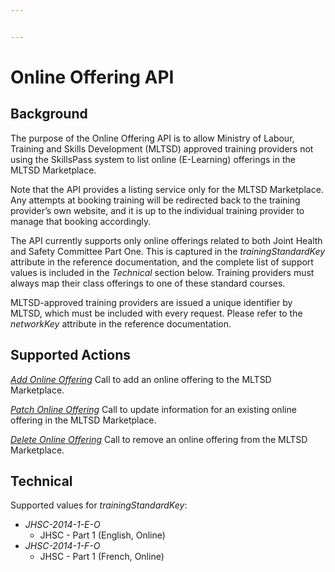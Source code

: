 ```yaml
---


---
```


<h1 id="online-offering-api">Online Offering API</h1>
<h2 id="background">Background</h2>
<p>The purpose of the Online Offering API is to allow Ministry of Labour, Training and Skills Development (MLTSD) approved training providers not using the SkillsPass system to list online (E-Learning) offerings in the MLTSD Marketplace.</p>
<p>Note that the API provides a listing service only for the MLTSD Marketplace. Any attempts at booking training will be redirected back to the training provider’s own website, and it is up to the individual training provider to manage that booking accordingly.</p>
<p>The API currently supports only online offerings related to both Joint Health and Safety Committee Part One. This is captured in the <em>trainingStandardKey</em> attribute in the reference documentation, and the complete list of support values is included in the <em>Technical</em> section below. Training providers must always map their class offerings to one of these standard courses.</p>
<p>MLTSD-approved training providers are issued a unique identifier by MLTSD, which must be included with every request. Please refer to the <em>networkKey</em> attribute in the reference documentation.</p>
<h2 id="supported-actions">Supported Actions</h2>
<p><a href="https://bluedrop360apiv2network.docs.apiary.io/#reference/online-offerings/add-online-offering/add-an-online-offering"><em>Add Online Offering</em></a> Call to add an online offering to the MLTSD Marketplace.</p>
<p><a href="https://bluedrop360apiv2network.docs.apiary.io/#reference/online-offerings/online-offering/patch-an-online-offering"><em>Patch Online Offering</em></a> Call to update information for an existing online offering in the MLTSD Marketplace.</p>
<p><a href="https://bluedrop360apiv2network.docs.apiary.io/#reference/online-offerings/online-offering/delete-an-online-offering"><em>Delete Online Offering</em></a> Call to remove an online offering from the MLTSD Marketplace.</p>
<h2 id="technical">Technical</h2>
<p>Supported values for <em>trainingStandardKey</em>:</p>
<ul>
<li><em>JHSC-2014-1-E-O</em>
<ul>
<li>JHSC - Part 1 (English, Online)</li>
</ul>
</li>
<li><em>JHSC-2014-1-F-O</em>
<ul>
<li>JHSC - Part 1 (French, Online)</li>
</ul>
</li>
</ul>

